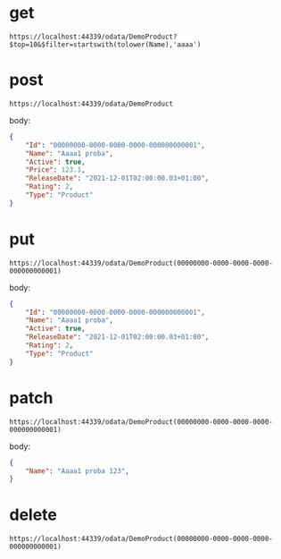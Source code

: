 # get 
```https://localhost:44339/odata/DemoProduct?$top=10&$filter=startswith(tolower(Name),'aaaa')```


# post 
```https://localhost:44339/odata/DemoProduct```

body:
```json
{
    "Id": "00000000-0000-0000-0000-000000000001",
    "Name": "Aaaa1 proba",
    "Active": true,
    "Price": 123.1,
    "ReleaseDate": "2021-12-01T02:00:00.03+01:00",
    "Rating": 2,
    "Type": "Product"
}
``` 


# put 
```https://localhost:44339/odata/DemoProduct(00000000-0000-0000-0000-000000000001)```

body:
```json
{
    "Id": "00000000-0000-0000-0000-000000000001",
    "Name": "Aaaa1 proba",
    "Active": true,
    "ReleaseDate": "2021-12-01T02:00:00.03+01:00",
    "Rating": 2,
    "Type": "Product"
}
```

# patch 
```https://localhost:44339/odata/DemoProduct(00000000-0000-0000-0000-000000000001)```

body:
```json
{
    "Name": "Aaaa1 proba 123",
}
```

# delete 
```https://localhost:44339/odata/DemoProduct(00000000-0000-0000-0000-000000000001)```

